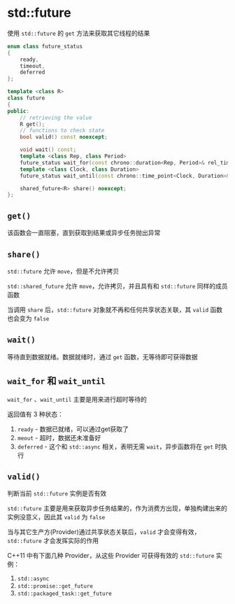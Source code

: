 # std::future

使用 `std::future` 的 `get` 方法来获取其它线程的结果

```cpp
enum class future_status
{
    ready,
    timeout,
    deferred
};

template <class R>
class future
{
public:
    // retrieving the value
    R get();
    // functions to check state
    bool valid() const noexcept;

    void wait() const;
    template <class Rep, class Period>
    future_status wait_for(const chrono::duration<Rep, Period>& rel_time) const;
    template <class Clock, class Duration>
    future_status wait_until(const chrono::time_point<Clock, Duration>& abs_time) const;

    shared_future<R> share() noexcept;
};
```

## `get()` 

该函数会一直阻塞，直到获取到结果或异步任务抛出异常

## `share()`

`std::future` 允许 `move`，但是不允许拷贝

`std::shared_future` 允许 `move`，允许拷贝，并且具有和 `std::future` 同样的成员函数

当调用 `share` 后，`std::future` 对象就不再和任何共享状态关联，其 `valid` 函数也会变为 `false`

## `wait()`

等待直到数据就绪。数据就绪时，通过 `get` 函数，无等待即可获得数据

## `wait_for` 和 `wait_until`

`wait_for` 、`wait_until` 主要是用来进行超时等待的

返回值有 3 种状态：
1. `ready` - 数据已就绪，可以通过get获取了
2. `meout` - 超时，数据还未准备好
3. `deferred` - 这个和 `std::async` 相关，表明无需 `wait`，异步函数将在 `get` 时执行

## `valid()`

判断当前 `std::future` 实例是否有效

`std::future` 主要是用来获取异步任务结果的，作为消费方出现，单独构建出来的实例没意义，因此其 `valid` 为 `false`

当与其它生产方(Provider)通过共享状态关联后，`valid` 才会变得有效， `std::future` 才会发挥实际的作用

C++11 中有下面几种 Provider，从这些 Provider 可获得有效的 `std::future` 实例：

1. `std::async`
2. `std::promise::get_future`
3. `std::packaged_task::get_future`